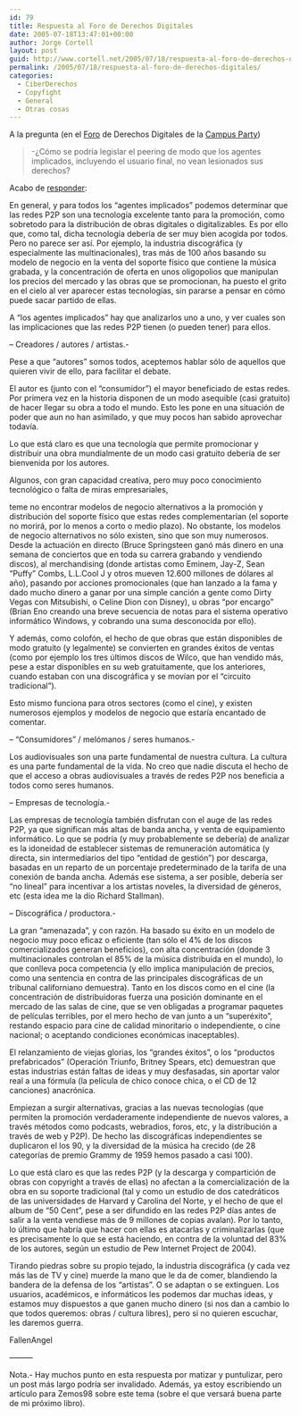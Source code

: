 ```yaml
---
id: 79
title: Respuesta al Foro de Derechos Digitales
date: 2005-07-18T13:47:01+00:00
author: Jorge Cortell
layout: post
guid: http://www.cortell.net/2005/07/18/respuesta-al-foro-de-derechos-digitales/
permalink: /2005/07/18/respuesta-al-foro-de-derechos-digitales/
categories:
  - CiberDerechos
  - Copyfight
  - General
  - Otras cosas
---
```

A la pregunta (en el [Foro](http://www.irc-campus-party.org) de Derechos Digitales de la [Campus Party](http://www.campus-party.org))

> -¿Cómo se podrí­a legislar el peering de modo que los agentes implicados, incluyendo el usuario final, no vean lesionados sus derechos?

Acabo de [responder](http://www.irc-campus-party.org/viewtopic.php?p=12684#12684):
  
En general, y para todos los &#8220;agentes implicados&#8221; podemos determinar que las redes P2P son una tecnologí­a excelente tanto para la promoción, como sobretodo para la distribución de obras digitales o digitalizables. Es por ello que, como tal, dicha tecnologí­a deberí­a de ser muy bien acogida por todos. Pero no parece ser así­. Por ejemplo, la industria discográfica (y especialmente las multinacionales), tras más de 100 años basando su modelo de negocio en la venta del soporte fí­sico que contiene la música grabada, y la concentración de oferta en unos oligopolios que manipulan los precios del mercado y las obras que se promocionan, ha puesto el grito en el cielo al ver aparecer estas tecnologí­as, sin pararse a pensar en cómo puede sacar partido de ellas.

A &#8220;los agentes implicados&#8221; hay que analizarlos uno a uno, y ver cuales son las implicaciones que las redes P2P tienen (o pueden tener) para ellos.

&#8211; Creadores / autores / artistas.-
  
Pese a que &#8220;autores&#8221; somos todos, aceptemos hablar sólo de aquellos que quieren vivir de ello, para facilitar el debate.
  
El autor es (junto con el &#8220;consumidor&#8221;) el mayor beneficiado de estas redes. Por primera vez en la historia disponen de un modo asequible (casi gratuito) de hacer llegar su obra a todo el mundo. Esto les pone en una situación de poder que aun no han asimilado, y que muy pocos han sabido aprovechar todaví­a.
  
Lo que está claro es que una tecnologí­a que permite promocionar y distribuir una obra mundialmente de un modo casi gratuito deberí­a de ser bienvenida por los autores.
  
Algunos, con gran capacidad creativa, pero muy poco conocimiento tecnológico o falta de miras empresariales,
  
teme no encontrar modelos de negocio alternativos a la promoción y distribución del soporte fí­sico que estas redes complementarí­an (el soporte no morirá, por lo menos a corto o medio plazo). No obstante, los modelos de negocio alternativos no sólo existen, sino que son muy numerosos. Desde la actuación en directo (Bruce Springsteen ganó más dinero en una semana de conciertos que en toda su carrera grabando y vendiendo discos), al merchandising (donde artistas como Eminem, Jay-Z, Sean &#8220;Puffy&#8221; Combs, L.L.Cool J y otros mueven 12.600 millones de dólares al año), pasando por acciones promocionales (que han lanzado a la fama y dado mucho dinero a ganar por una simple canción a gente como Dirty Vegas con Mitsubishi, o Celine Dion con Disney), u obras &#8220;por encargo&#8221; (Brian Eno creando una breve secuencia de notas para el sistema operativo informático Windows, y cobrando una suma desconocida por ello).
  
Y además, como colofón, el hecho de que obras que están disponibles de modo gratuito (y legalmente) se convierten en grandes éxitos de ventas (como por ejemplo los tres últimos discos de Wilco, que han vendido más, pese a estar disponibles en su web gratuitamente, que los anteriores, cuando estaban con una discográfica y se moví­an por el &#8220;circuito tradicional&#8221;).
  
Esto mismo funciona para otros sectores (como el cine), y existen numerosos ejemplos y modelos de negocio que estarí­a encantado de comentar.

&#8211; &#8220;Consumidores&#8221; / melómanos / seres humanos.-
  
Los audiovisuales son una parte fundamental de nuestra cultura. La cultura es una parte fundamental de la vida. No creo que nadie discuta el hecho de que el acceso a obras audiovisuales a través de redes P2P nos beneficia a todos como seres humanos.

&#8211; Empresas de tecnologí­a.-
  
Las empresas de tecnologí­a también disfrutan con el auge de las redes P2P, ya que significan más altas de banda ancha, y venta de equipamiento informático. Lo que se podrí­a (y muy probablemente se deberí­a) de analizar es la idoneidad de establecer sistemas de remuneración automática (y directa, sin intermediarios del tipo &#8220;entidad de gestión&#8221;) por descarga, basadas en un reparto de un porcentaje predeterminado de la tarifa de una conexión de banda ancha. Además ese sistema, a ser posible, deberí­a ser &#8220;no lineal&#8221; para incentivar a los artistas noveles, la diversidad de géneros, etc (esta idea me la dio Richard Stallman).

&#8211; Discográfica / productora.-
  
La gran &#8220;amenazada&#8221;, y con razón. Ha basado su éxito en un modelo de negocio muy poco eficaz o eficiente (tan sólo el 4% de los discos comercializados generan beneficios), con alta concentración (donde 3 multinacionales controlan el 85% de la música distribuí­da en el mundo), lo que conlleva poca competencia (y ello implica manipulación de precios, como una sentencia en contra de las principales discográficas de un tribunal californiano demuestra). Tanto en los discos como en el cine (la concentración de distribuidoras fuerza una posición dominante en el mercado de las salas de cine, que se ven obligadas a programar paquetes de pelí­culas terribles, por el mero hecho de van junto a un &#8220;superéxito&#8221;, restando espacio para cine de calidad minoritario o independiente, o cine nacional; o aceptando condiciones económicas inaceptables).
  
El relanzamiento de viejas glorias, los &#8220;grandes éxitos&#8221;, o los &#8220;productos prefabricados&#8221; (Operación Triunfo, Britney Spears, etc) demuestran que estas industrias están faltas de ideas y muy desfasadas, sin aportar valor real a una fórmula (la pelí­cula de chico conoce chica, o el CD de 12 canciones) anacrónica.
  
Empiezan a surgir alternativas, gracias a las nuevas tecnologí­as (que permiten la promoción verdaderamente independiente de nuevos valores, a través métodos como podcasts, webradios, foros, etc, y la distribución a través de web y P2P). De hecho las discográficas independientes se duplicaron el los 90, y la diversidad de la música ha crecido (de 28 categorí­as de premio Grammy de 1959 hemos pasado a casi 100).

Lo que está claro es que las redes P2P (y la descarga y compartición de obras con copyright a través de ellas) no afectan a la comercialización de la obra en su soporte tradicional (tal y como un estudio de dos catedráticos de las universidades de Harvard y Carolina del Norte, y el hecho de que el album de &#8220;50 Cent&#8221;, pese a ser difundido en las redes P2P dí­as antes de salir a la venta vendiese más de 9 millones de copias avalan). Por lo tanto, lo último que habrí­a que hacer con ellas es atacarlas y criminalizarlas (que es precisamente lo que se está haciendo, en contra de la voluntad del 83% de los autores, según un estudio de Pew Internet Project de 2004).

Tirando piedras sobre su propio tejado, la industria discográfica (y cada vez más las de TV y cine) muerde la mano que le da de comer, blandiendo la bandera de la defensa de los &#8220;artistas&#8221;. O se adaptan o se extinguen. Los usuarios, académicos, e informáticos les podemos dar muchas ideas, y estamos muy dispuestos a que ganen mucho dinero (si nos dan a cambio lo que todos queremos: obras / cultura libres), pero si no quieren escuchar, les daremos guerra.

FallenAngel
  
&#8212;&#8212;&#8212;

Nota.- Hay muchos punto en esta respuesta por matizar y puntulizar, pero un post más largo podrí­a ser invalidado. Además, ya estoy escribiendo un artí­culo para Zemos98 sobre este tema (sobre el que versará buena parte de mi próximo libro).